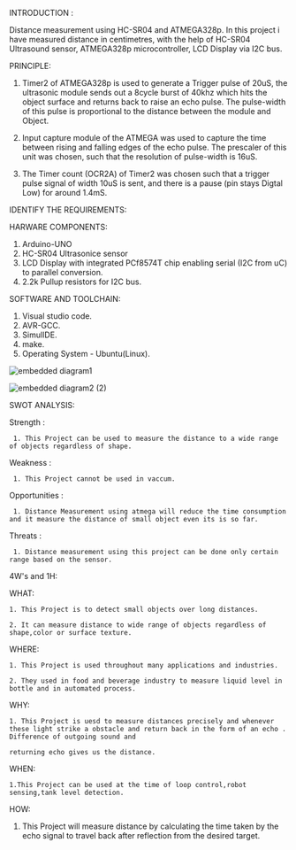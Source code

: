 INTRODUCTION :

  Distance measurement using HC-SR04 and ATMEGA328p. In this project i have measured distance in centimetres, with the help of HC-SR04 Ultrasound sensor, ATMEGA328p microcontroller, LCD Display via I2C bus.

PRINCIPLE:

  1. Timer2 of ATMEGA328p is used to generate a Trigger pulse of 20uS, the ultrasonic module sends out a 8cycle burst of 40khz which hits the object surface and returns back to raise an echo pulse. The pulse-width of this pulse is proportional to the distance between the module and Object.

  2. Input capture module of the ATMEGA was used to capture the time between rising and falling edges of the echo pulse. The prescaler of this unit was chosen, such that the resolution of pulse-width is 16uS.

  3. The Timer count (OCR2A) of Timer2 was chosen such that a trigger pulse signal of width 10uS is sent, and there is a pause (pin stays Digtal Low) for around 1.4mS.

IDENTIFY THE REQUIREMENTS:

HARWARE COMPONENTS:

1. Arduino-UNO
2. HC-SR04 Ultrasonice sensor
3. LCD Display with integrated PCf8574T chip enabling serial (I2C from uC) to parallel conversion.
4. 2.2k Pullup resistors for I2C bus.

SOFTWARE AND TOOLCHAIN:

1. Visual studio code.
2. AVR-GCC. 
3. SimulIDE.
4. make.
5. Operating System - Ubuntu(Linux).

![embedded diagram1](https://user-images.githubusercontent.com/94234015/144241445-e5993a74-cfc1-4923-a743-5e430f84649d.jpg)

![embedded diagram2 (2)](https://user-images.githubusercontent.com/94234015/144241922-739fcd4b-5f17-44ea-84a3-a42e8c8f3095.jpg)

SWOT ANALYSIS:

  Strength :

     1. This Project can be used to measure the distance to a wide range of objects regardless of shape.

  Weakness :

     1. This Project cannot be used in vaccum.

  Opportunities :

     1. Distance Measurement using atmega will reduce the time consumption and it measure the distance of small object even its is so far.

  Threats :

     1. Distance measurement using this project can be done only certain range based on the sensor.


4W's and 1H:
  
  WHAT:
  
    1. This Project is to detect small objects over long distances.
    
    2. It can measure distance to wide range of objects regardless of shape,color or surface texture.
    
  WHERE:
    
    1. This Project is used throughout many applications and industries.
    
    2. They used in food and beverage industry to measure liquid level in bottle and in automated process.
    
  WHY:
   
    1. This Project is uesd to measure distances precisely and whenever these light strike a obstacle and return back in the form of an echo . Difference of outgoing sound and
    
    returning echo gives us the distance.
    
  WHEN:
  
    1.This Project can be used at the time of loop control,robot sensing,tank level detection.
    
  HOW:
   
   1. This Project  will measure distance  by calculating the time taken by the echo signal to travel back after reflection from the desired target.
    
    
